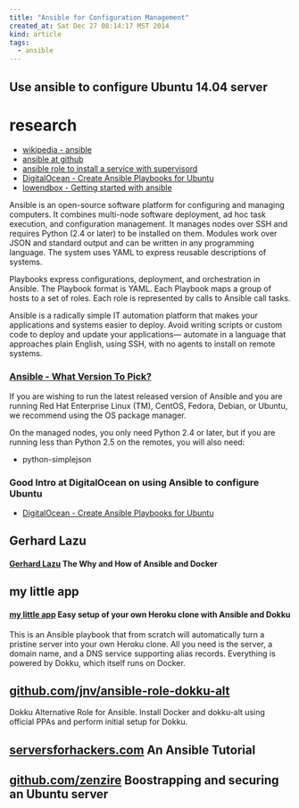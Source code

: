 ```yaml
---
title: "Ansible for Configuration Management"
created_at: Sat Dec 27 08:14:17 MST 2014
kind: article
tags:
  - ansible
---
```


## Use ansible to configure Ubuntu 14.04 server


# research

* [wikipedia - ansible](http://en.wikipedia.org/wiki/Ansible_%28software%29)
* [ansible at github](https://github.com/ansible/ansible)
* [ansible role to install a service with supervisord](https://github.com/eggsby/ansible-supervise)
* [DigitalOcean - Create Ansible Playbooks for Ubuntu](https://www.digitalocean.com/community/tutorials/how-to-create-ansible-playbooks-to-automate-system-configuration-on-ubuntu)
* [lowendbox - Getting started with ansible](http://lowendbox.com/blog/getting-started-with-ansible/)

Ansible is an open-source software platform for configuring and managing
computers. It combines multi-node software deployment, ad hoc task
execution, and configuration management. It manages nodes over SSH
and requires Python (2.4 or later)  to be installed on them. Modules
work over JSON and standard output and can be written in any programming
language. The system uses YAML to express reusable descriptions of
systems.

Playbooks express configurations, deployment, and orchestration in
Ansible. The Playbook format is YAML. Each Playbook maps a group of
hosts to a set of roles. Each role is represented by calls to Ansible
call tasks.

Ansible is a radically simple IT automation platform that makes your
applications and systems easier to deploy. Avoid writing scripts or
custom code to deploy and update your applications— automate in a
language that approaches plain English, using SSH, with no agents to
install on remote systems.

### [Ansible - What Version To Pick?](http://docs.ansible.com/intro_installation.html#what-version-to-pick)

If you are wishing to run the latest released version of Ansible and
you are running Red Hat Enterprise Linux (TM), CentOS, Fedora, Debian,
or Ubuntu, we recommend using the OS package manager.

On the managed nodes, you only need Python 2.4 or later, but if you are
running less than Python 2.5 on the remotes, you will also need:

* python-simplejson

### Good Intro at DigitalOcean on using Ansible to configure Ubuntu

* [DigitalOcean - Create Ansible Playbooks for Ubuntu](https://www.digitalocean.com/community/tutorials/how-to-create-ansible-playbooks-to-automate-system-configuration-on-ubuntu)

## Gerhard Lazu

#### [Gerhard Lazu](https://thechangelog.com/ansible-docker/) The Why and How of Ansible and Docker

## my little app

#### [my little app](http://mylittleapp.org/) Easy setup of your own Heroku clone with Ansible and Dokku

This is an Ansible playbook that from scratch will automatically turn a
pristine server into your own Heroku clone. All you need is the server,
a domain name, and a DNS service supporting alias records. Everything
is powered by Dokku, which itself runs on Docker.

## [github.com/jnv/ansible-role-dokku-alt](https://github.com/jnv/ansible-role-dokku-alt)

Dokku Alternative Role for Ansible.
Install Docker and dokku-alt using official PPAs and perform initial setup for Dokku.

## [serversforhackers.com](https://serversforhackers.com/an-ansible-tutorial) An Ansible Tutorial

## [github.com/zenzire](https://github.com/zenzire/ansible-bootstrap-ubuntu) Boostrapping and securing an Ubuntu server


